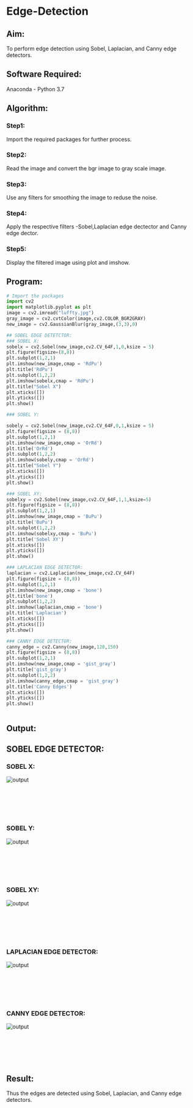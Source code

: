 # Edge-Detection
## Aim:
To perform edge detection using Sobel, Laplacian, and Canny edge detectors.

## Software Required:
Anaconda - Python 3.7

## Algorithm:
### Step1:
Import the required packages for further process.
<br>


### Step2:
Read the image and convert the bgr image to gray scale image.
<br>

### Step3:
Use any filters for smoothing the image to reduse the noise.
<br>

### Step4:
Apply the respective filters -Sobel,Laplacian edge dectector and Canny edge dector.
<br>

### Step5:
Display the filtered image using plot and imshow.
<br>

 
## Program:

``` Python
# Import the packages
import cv2
import matplotlib.pyplot as plt
image = cv2.imread("luffty.jpg")
gray_image = cv2.cvtColor(image,cv2.COLOR_BGR2GRAY)
new_image = cv2.GaussianBlur(gray_image,(3,3),0)

## SOBEL EDGE DETETCTOR:
### SOBEL X:
sobelx = cv2.Sobel(new_image,cv2.CV_64F,1,0,ksize = 5)
plt.figure(figsize=(8,8))
plt.subplot(1,2,1)
plt.imshow(new_image,cmap = 'RdPu')
plt.title('RdPu')
plt.subplot(1,2,2)
plt.imshow(sobelx,cmap = 'RdPu')
plt.title("Sobel X")
plt.xticks([])
plt.yticks([])
plt.show()

### SOBEL Y:

sobely = cv2.Sobel(new_image,cv2.CV_64F,0,1,ksize = 5)
plt.figure(figsize = (8,8))
plt.subplot(1,2,1)
plt.imshow(new_image,cmap = 'OrRd')
plt.title('OrRd')
plt.subplot(1,2,2)
plt.imshow(sobely,cmap = 'OrRd')
plt.title("Sobel Y")
plt.xticks([])
plt.yticks([])
plt.show()

### SOBEL XY:
sobelxy = cv2.Sobel(new_image,cv2.CV_64F,1,1,ksize=5)
plt.figure(figsize = (8,8))
plt.subplot(1,2,1)
plt.imshow(new_image,cmap = 'BuPu')
plt.title('BuPu')
plt.subplot(1,2,2)
plt.imshow(sobelxy,cmap = 'BuPu')
plt.title('Sobel XY')
plt.xticks([])
plt.yticks([])
plt.show()

### LAPLACIAN EDGE DETECTOR:
laplacian = cv2.Laplacian(new_image,cv2.CV_64F)
plt.figure(figsize = (8,8))
plt.subplot(1,2,1)
plt.imshow(new_image,cmap = 'bone')
plt.title('bone')
plt.subplot(1,2,2)
plt.imshow(laplacian,cmap = 'bone')
plt.title('Laplacian')
plt.xticks([])
plt.yticks([])
plt.show()

### CANNY EDGE DETECTOR:
canny_edge = cv2.Canny(new_image,120,150)
plt.figure(figsize = (8,8))
plt.subplot(1,2,1)
plt.imshow(new_image,cmap = 'gist_gray')
plt.title('gist_gray')
plt.subplot(1,2,2)
plt.imshow(canny_edge,cmap = 'gist_gray')
plt.title('Canny Edges')
plt.xticks([])
plt.yticks([])
plt.show()



```
## Output:
## SOBEL EDGE DETECTOR:
### SOBEL X:
![output](hii.png)
<br>
<br>
<br>
<br>
<br>
<br>

### SOBEL Y:
![output](hello.png)
<br>
<br>
<br>
<br>
<br>
<br>

### SOBEL XY:
![output](hey.png)
<br>
<br>
<br>
<br>
<br>
<br>

### LAPLACIAN EDGE DETECTOR:
![output](hola.png)
<br>
<br>
<br>
<br>
<br>
<br>

### CANNY EDGE DETECTOR:
![output](hehe.png)
<br>
<br>
<br>
<br>
<br>
<br>

## Result:
Thus the edges are detected using Sobel, Laplacian, and Canny edge detectors.
